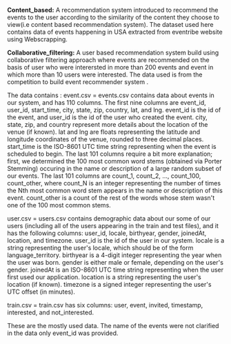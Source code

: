 **Content_based:**
A recommendation system introduced to recommend the events to the user according to the similarity of the content they choose to view(i.e content based recommendation system). 
The dataset used here contains data of events happening in USA extracted from eventribe website using Webscrapping.

**Collaborative_filtering:**
A user based recommendation system build using collaborative filtering approach where events are recommended on the basis of user who were interersted in more than 200 events and event in which more than 10 users were interested.
The data used is from the competition to build event recommender system .

The data contains : 
event.csv = events.csv contains data about events in our system, and has 110 columns.  The first nine columns are event_id, user_id, start_time, city, state, zip, country, lat, and lng.  event_id is the id of the event, and user_id is the id of the user who created the event.  city, state, zip, and country represent more details about the location of the venue (if known).  lat and lng are floats representing the latitude and longitude coordinates of the venue, rounded to three decimal places.  start_time is the ISO-8601 UTC time string representing when the event is scheduled to begin.  The last 101 columns require a bit more explanation; first, we determined the 100 most common word stems (obtained via Porter Stemming) occuring in the name or description of a large random subset of our events.  The last 101 columns are count_1, count_2, ..., count_100, count_other, where count_N is an integer representing the number of times the Nth most common word stem appears in the name or description of this event.  count_other is a count of the rest of the words whose stem wasn't one of the 100 most common stems.

user.csv = users.csv contains demographic data about our some of our users (including all of the users appearing in the train and test files), and it has the following columns: user_id, locale, birthyear, gender, joinedAt, location, and timezone. user_id is the id of the user in our system.  locale is a string representing the user's locale, which should be of the form language_territory. birthyear is a 4-digit integer representing the year when the user was born. gender is either male or female, depending on the user's gender.  joinedAt is an ISO-8601 UTC time string representing when the user first used our application.  location is a string representing the user's location (if known).  timezone is a signed integer representing the user's UTC offset (in minutes).

train.csv = train.csv has six columns:  user, event, invited, timestamp, interested, and not_interested.


These are the mostly used data. The name of the events were not clarified in the data only event_id was provided.
